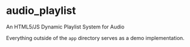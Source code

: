 # audio_playlist
An HTML5/JS Dynamic Playlist System for Audio

Everything outside of the ```app``` directory serves as a demo implementation. 
